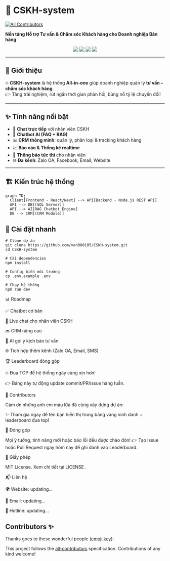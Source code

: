 # 🚀 CSKH-system  
<!-- ALL-CONTRIBUTORS-BADGE:START - Do not remove or modify this section -->
[![All Contributors](https://img.shields.io/badge/all_contributors-0-orange.svg?style=flat-square)](#contributors-)
<!-- ALL-CONTRIBUTORS-BADGE:END -->
**Nền tảng Hỗ trợ Tư vấn & Chăm sóc Khách hàng cho Doanh nghiệp Bán hàng**  

<p align="center">
  <img src="https://img.shields.io/badge/status-developing-brightgreen?style=flat-square" />
  <img src="https://img.shields.io/badge/made%20with-❤️-ff69b4?style=flat-square" />
  <img src="https://img.shields.io/github/stars/van080105/CSKH-system?style=social" />
  <img src="https://img.shields.io/github/forks/van080105/CSKH-system?style=social" />
</p>

---

## 📖 Giới thiệu
🔥 **CSKH-system** là hệ thống **All-in-one** giúp doanh nghiệp quản lý **tư vấn – chăm sóc khách hàng**.  
👉 Tăng trải nghiệm, rút ngắn thời gian phản hồi, bùng nổ tỷ lệ chuyển đổi!  

---

## ✨ Tính năng nổi bật
- 💬 **Chat trực tiếp** với nhân viên CSKH  
- 🤖 **Chatbot AI (FAQ + RAG)**  
- 📊 **CRM thông minh**: quản lý, phân loại & tracking khách hàng  
- 📈 **Báo cáo & Thống kê realtime**  
- 🔔 **Thông báo tức thì** cho nhân viên  
- 🌐 **Đa kênh**: Zalo OA, Facebook, Email, Website  

---

## 🏗️ Kiến trúc hệ thống
```mermaid
graph TD;
  Client[Frontend - React/Next] --> API[Backend - Node.js REST API]
  API --> DB[(SQL Server)]
  API --> AI[RAG Chatbot Engine]
  DB --> CRM[(CRM Module)]
```
## 🚀 Cài đặt nhanh
```
# Clone dự án
git clone https://github.com/van080105/CSKH-system.git
cd CSKH-system

# Cài dependencies
npm install

# Config biến môi trường
cp .env.example .env

# Chạy hệ thống
npm run dev
```

📊 Roadmap

✅ Chatbot cơ bản

🚧 Live chat cho nhân viên CSKH

🔜 CRM nâng cao

🔮 AI gợi ý kịch bản tư vấn

🌐 Tích hợp thêm kênh (Zalo OA, Email, SMS)

🏆 Leaderboard đóng góp

🔥 Đua TOP để hệ thống ngày càng xịn hơn!

<!-- GITCONTRIBUTOR_START --> <!-- GITCONTRIBUTOR_END -->

👉 Bảng này tự động update commit/PR/issue hàng tuần.

👥 Contributors

Cảm ơn những anh em máu lửa đã cùng xây dựng dự án:

<!-- ALL-CONTRIBUTORS-LIST:START - Do not remove or modify this section --> <!-- prettier-ignore-start --> <!-- markdownlint-disable --> <!-- ALL-CONTRIBUTORS-LIST:END -->

✨ Tham gia ngay để tên bạn hiển thị trong bảng vàng vinh danh + leaderboard đua top!

🤝 Đóng góp

Mọi ý tưởng, tính năng mới hoặc báo lỗi đều được chào đón!
👉 Tạo Issue hoặc Pull Request ngay hôm nay để ghi danh vào Leaderboard.

📜 Giấy phép

MIT License. Xem chi tiết tại LICENSE
.

📬 Liên hệ

🌍 Website: updating...

📧 Email: updating...

💬 Hotline: updating...

## Contributors ✨

Thanks goes to these wonderful people ([emoji key](https://allcontributors.org/docs/en/emoji-key)):

<!-- ALL-CONTRIBUTORS-LIST:START - Do not remove or modify this section -->
<!-- prettier-ignore-start -->
<!-- markdownlint-disable -->
<!-- markdownlint-restore -->
<!-- prettier-ignore-end -->
<!-- ALL-CONTRIBUTORS-LIST:END -->

This project follows the [all-contributors](https://github.com/all-contributors/all-contributors) specification. Contributions of any kind welcome!